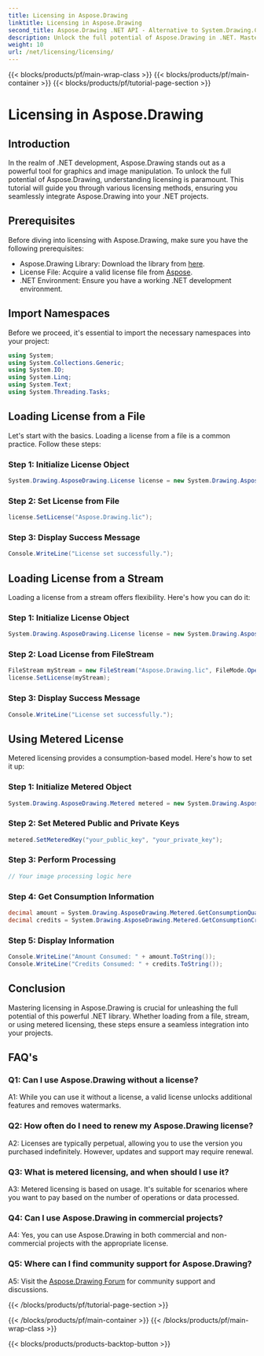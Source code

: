 ```yaml
---
title: Licensing in Aspose.Drawing
linktitle: Licensing in Aspose.Drawing
second_title: Aspose.Drawing .NET API - Alternative to System.Drawing.Common
description: Unlock the full potential of Aspose.Drawing in .NET. Master licensing for seamless integration. Download now and elevate your graphics and image manipulation.
weight: 10
url: /net/licensing/licensing/
---
```


{{< blocks/products/pf/main-wrap-class >}}
{{< blocks/products/pf/main-container >}}
{{< blocks/products/pf/tutorial-page-section >}}

# Licensing in Aspose.Drawing

## Introduction

In the realm of .NET development, Aspose.Drawing stands out as a powerful tool for graphics and image manipulation. To unlock the full potential of Aspose.Drawing, understanding licensing is paramount. This tutorial will guide you through various licensing methods, ensuring you seamlessly integrate Aspose.Drawing into your .NET projects.

## Prerequisites

Before diving into licensing with Aspose.Drawing, make sure you have the following prerequisites:

- Aspose.Drawing Library: Download the library from [here](https://releases.aspose.com/drawing/net/).
- License File: Acquire a valid license file from [Aspose](https://purchase.aspose.com/buy).
- .NET Environment: Ensure you have a working .NET development environment.

## Import Namespaces

Before we proceed, it's essential to import the necessary namespaces into your project:

```csharp
using System;
using System.Collections.Generic;
using System.IO;
using System.Linq;
using System.Text;
using System.Threading.Tasks;
```

## Loading License from a File

Let's start with the basics. Loading a license from a file is a common practice. Follow these steps:

### Step 1: Initialize License Object

```csharp
System.Drawing.AsposeDrawing.License license = new System.Drawing.AsposeDrawing.License();
```

### Step 2: Set License from File

```csharp
license.SetLicense("Aspose.Drawing.lic");
```

### Step 3: Display Success Message

```csharp
Console.WriteLine("License set successfully.");
```

## Loading License from a Stream

Loading a license from a stream offers flexibility. Here's how you can do it:

### Step 1: Initialize License Object

```csharp
System.Drawing.AsposeDrawing.License license = new System.Drawing.AsposeDrawing.License();
```

### Step 2: Load License from FileStream

```csharp
FileStream myStream = new FileStream("Aspose.Drawing.lic", FileMode.Open);
license.SetLicense(myStream);
```

### Step 3: Display Success Message

```csharp
Console.WriteLine("License set successfully.");
```

## Using Metered License

Metered licensing provides a consumption-based model. Here's how to set it up:

### Step 1: Initialize Metered Object

```csharp
System.Drawing.AsposeDrawing.Metered metered = new System.Drawing.AsposeDrawing.Metered();
```

### Step 2: Set Metered Public and Private Keys

```csharp
metered.SetMeteredKey("your_public_key", "your_private_key");
```

### Step 3: Perform Processing

```csharp
// Your image processing logic here
```

### Step 4: Get Consumption Information

```csharp
decimal amount = System.Drawing.AsposeDrawing.Metered.GetConsumptionQuantity();
decimal credits = System.Drawing.AsposeDrawing.Metered.GetConsumptionCredit();
```

### Step 5: Display Information

```csharp
Console.WriteLine("Amount Consumed: " + amount.ToString());
Console.WriteLine("Credits Consumed: " + credits.ToString());
```

## Conclusion

Mastering licensing in Aspose.Drawing is crucial for unleashing the full potential of this powerful .NET library. Whether loading from a file, stream, or using metered licensing, these steps ensure a seamless integration into your projects.

## FAQ's

### Q1: Can I use Aspose.Drawing without a license?

A1: While you can use it without a license, a valid license unlocks additional features and removes watermarks.

### Q2: How often do I need to renew my Aspose.Drawing license?

A2: Licenses are typically perpetual, allowing you to use the version you purchased indefinitely. However, updates and support may require renewal.

### Q3: What is metered licensing, and when should I use it?

A3: Metered licensing is based on usage. It's suitable for scenarios where you want to pay based on the number of operations or data processed.

### Q4: Can I use Aspose.Drawing in commercial projects?

A4: Yes, you can use Aspose.Drawing in both commercial and non-commercial projects with the appropriate license.

### Q5: Where can I find community support for Aspose.Drawing?

A5: Visit the [Aspose.Drawing Forum](https://forum.aspose.com/c/diagram/17) for community support and discussions.

{{< /blocks/products/pf/tutorial-page-section >}}

{{< /blocks/products/pf/main-container >}}
{{< /blocks/products/pf/main-wrap-class >}}

{{< blocks/products/products-backtop-button >}}
